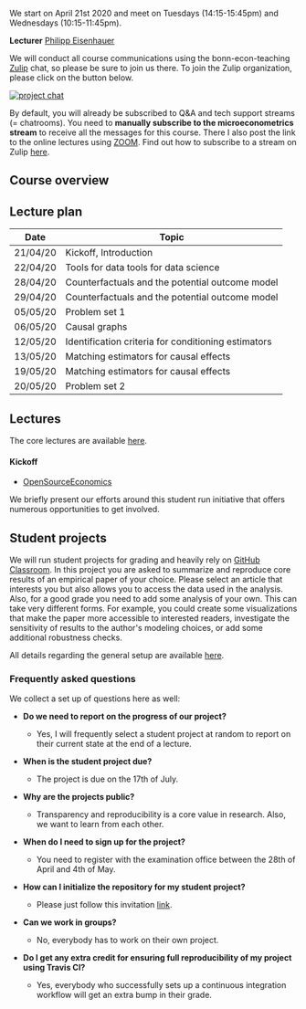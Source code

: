 We start on April 21st 2020 and meet on Tuesdays (14:15-15:45pm) and Wednesdays (10:15-11:45pm).

**Lecturer** [Philipp Eisenhauer](https://peisenha.github.io)

We will conduct all course communications using the bonn-econ-teaching [Zulip](https://zulip.com/) chat, so please be sure to join us there. To join the Zulip organization, please click on the button below.

[![project chat](https://img.shields.io/badge/zulip-join_chat-brightgreen.svg)](https://bonn-econ-teaching.zulipchat.com)

By default, you will already be subscribed to Q&A and tech support streams (= chatrooms). You need to **manually subscribe to the microeconometrics stream** to receive all the messages for this course. There I also post the link to the online lectures using [ZOOM](https://zoom.us/). Find out how to subscribe to a stream on Zulip [here](https://zulipchat.com/help/browse-and-subscribe-to-streams).

## Course overview

## Lecture plan

| Date      | Topic                                                     |
| ----------| --------------------------------------------------------- |
| 21/04/20  | Kickoff, Introduction                                     |
| 22/04/20  | Tools for data tools for data science                     |
| 28/04/20  | Counterfactuals and the potential outcome model           |
| 29/04/20  | Counterfactuals and the potential outcome model           |
| 05/05/20  | Problem set 1                                             |
| 06/05/20  | Causal graphs                                             |
| 12/05/20  | Identification criteria for conditioning estimators       |
| 13/05/20  | Matching estimators for causal effects                    |
| 19/05/20  | Matching estimators for causal effects                    |
| 20/05/20  | Problem set 2                                             |


## Lectures

The core lectures are available [here](https://github.com/HumanCapitalAnalysis/microeconometrics/blob/master/README.md).

#### Kickoff

* [OpenSourceEconomics](https://opensourceeconomics.github.io/)

We briefly present our efforts around this student run initiative that offers numerous opportunities to get involved.

## Student projects

We will run student projects for grading and heavily rely on [GitHub Classroom](https://classroom.github.com). In this project you are asked to summarize and reproduce core results of an empirical paper of your choice. Please select an article that interests you but also allows you to access the data used in the analysis. Also, for a good grade you need to add some analysis of your own. This can take very different forms. For example, you could create some visualizations that make the paper more accessible to interested readers, investigate the sensitivity of results to the author's modeling choices, or add some additional robustness checks.

All details regarding the general setup are available [here](https://github.com/HumanCapitalAnalysis/student-project-template).

### Frequently asked questions

We collect a set up of questions here as well:

* **Do we need to report on the progress of our project?**

  * Yes, I will frequently select a student project at random to report on their current state at the end of a lecture.


* **When is the student project due?**

  * The project is due on the 17th of July.


* **Why are the projects public?**

  * Transparency and reproducibility is a core value in research. Also, we want to learn from each other.


* **When do I need to sign up for the project?**

  * You need to register with the examination office between the 28th of April and 4th of May.


* **How can I initialize the repository for my student project?**

  * Please just follow this invitation [link](https://classroom.github.com/a/AIR1HxcC).


* **Can we work in groups?**

  * No, everybody has to work on their own project.


* **Do I get any extra credit for ensuring full reproducibility of my project using Travis CI?**

  * Yes, everybody who successfully sets up a continuous integration workflow will get an extra bump in their grade.
